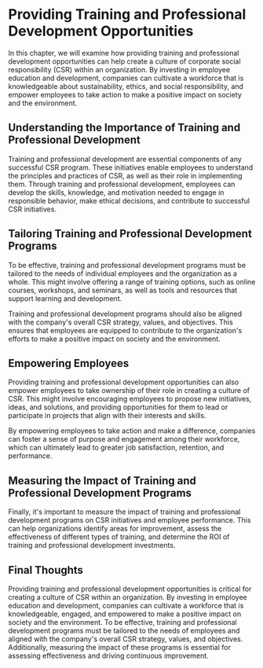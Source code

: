 Providing Training and Professional Development Opportunities
===================================================================================================

In this chapter, we will examine how providing training and professional development opportunities can help create a culture of corporate social responsibility (CSR) within an organization. By investing in employee education and development, companies can cultivate a workforce that is knowledgeable about sustainability, ethics, and social responsibility, and empower employees to take action to make a positive impact on society and the environment.

Understanding the Importance of Training and Professional Development
---------------------------------------------------------------------

Training and professional development are essential components of any successful CSR program. These initiatives enable employees to understand the principles and practices of CSR, as well as their role in implementing them. Through training and professional development, employees can develop the skills, knowledge, and motivation needed to engage in responsible behavior, make ethical decisions, and contribute to successful CSR initiatives.

Tailoring Training and Professional Development Programs
--------------------------------------------------------

To be effective, training and professional development programs must be tailored to the needs of individual employees and the organization as a whole. This might involve offering a range of training options, such as online courses, workshops, and seminars, as well as tools and resources that support learning and development.

Training and professional development programs should also be aligned with the company's overall CSR strategy, values, and objectives. This ensures that employees are equipped to contribute to the organization's efforts to make a positive impact on society and the environment.

Empowering Employees
--------------------

Providing training and professional development opportunities can also empower employees to take ownership of their role in creating a culture of CSR. This might involve encouraging employees to propose new initiatives, ideas, and solutions, and providing opportunities for them to lead or participate in projects that align with their interests and skills.

By empowering employees to take action and make a difference, companies can foster a sense of purpose and engagement among their workforce, which can ultimately lead to greater job satisfaction, retention, and performance.

Measuring the Impact of Training and Professional Development Programs
----------------------------------------------------------------------

Finally, it's important to measure the impact of training and professional development programs on CSR initiatives and employee performance. This can help organizations identify areas for improvement, assess the effectiveness of different types of training, and determine the ROI of training and professional development investments.

Final Thoughts
--------------

Providing training and professional development opportunities is critical for creating a culture of CSR within an organization. By investing in employee education and development, companies can cultivate a workforce that is knowledgeable, engaged, and empowered to make a positive impact on society and the environment. To be effective, training and professional development programs must be tailored to the needs of employees and aligned with the company's overall CSR strategy, values, and objectives. Additionally, measuring the impact of these programs is essential for assessing effectiveness and driving continuous improvement.
